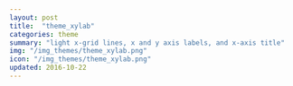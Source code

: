 ```yaml
---
layout: post
title:  "theme_xylab"
categories: theme
summary: "light x-grid lines, x and y axis labels, and x-axis title"
img: "/img_themes/theme_xylab.png"
icon: "/img_themes/theme_xylab.png"
updated: 2016-10-22
---
```

